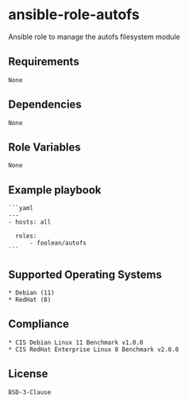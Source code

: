 # ansible-role-autofs

Ansible role to manage the autofs filesystem module


## Requirements

    None


## Dependencies

    None


## Role Variables

    None


## Example playbook

    ```yaml
    ---
    - hosts: all

      roles:
          - foolean/autofs
    ```


## Supported Operating Systems

    * Debian (11)
    * RedHat (8)


## Compliance

    * CIS Debian Linux 11 Benchmark v1.0.0
    * CIS RedHat Enterprise Linux 8 Benchmark v2.0.0


## License

    BSD-3-Clause
